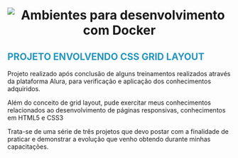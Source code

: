 
<h1 align="center">
    <img alt="Ambientes para desenvolvimento com Docker" title="Meus Ambientes Com Docker" src="https://miro.medium.com/max/1200/1*Fnps003hN5dANCxCfHBOgg.jpeg" />
</h1>
<h2 style="color:rgb(37, 150, 190)">PROJETO ENVOLVENDO CSS GRID LAYOUT</h2>
<p>Projeto realizado após conclusão de alguns treinamentos realizados através da plataforma Alura, para verificação e aplicação dos conhecimentos adquiridos.</p>
<p>Além do conceito de grid layout, pude exercitar meus conhecimentos relacionados ao desenvolvimento de páginas responsivas, conhecimentos em HTML5 e CSS3</p>
<p>Trata-se de uma série de três projetos que devo postar com a finalidade de praticar e demonstrar a evolução que venho obtendo durante minhas capacitações.</p>
